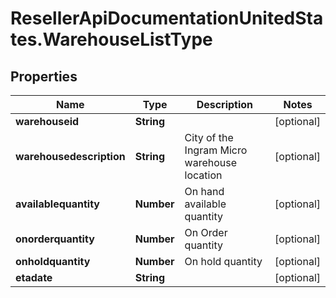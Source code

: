 # ResellerApiDocumentationUnitedStates.WarehouseListType

## Properties

Name | Type | Description | Notes
------------ | ------------- | ------------- | -------------
**warehouseid** | **String** |  | [optional] 
**warehousedescription** | **String** | City of the Ingram Micro warehouse location | [optional] 
**availablequantity** | **Number** | On hand available quantity | [optional] 
**onorderquantity** | **Number** | On Order quantity | [optional] 
**onholdquantity** | **Number** | On hold quantity | [optional] 
**etadate** | **String** |  | [optional] 


